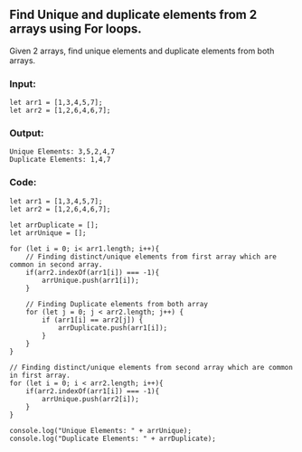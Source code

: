 ## Find Unique and duplicate elements from 2 arrays using For loops.

Given 2 arrays, find unique elements and duplicate elements from both arrays.

### Input:
```
let arr1 = [1,3,4,5,7];
let arr2 = [1,2,6,4,6,7];
```
### Output:
```
Unique Elements: 3,5,2,4,7
Duplicate Elements: 1,4,7
```
### Code:

```
let arr1 = [1,3,4,5,7];
let arr2 = [1,2,6,4,6,7];

let arrDuplicate = [];
let arrUnique = [];

for (let i = 0; i< arr1.length; i++){
    // Finding distinct/unique elements from first array which are common in second array.
    if(arr2.indexOf(arr1[i]) === -1){
        arrUnique.push(arr1[i]);
    }

    // Finding Duplicate elements from both array
    for (let j = 0; j < arr2.length; j++) {
        if (arr1[i] == arr2[j]) {
            arrDuplicate.push(arr1[i]);
        }
    }
}

// Finding distinct/unique elements from second array which are common in first array.
for (let i = 0; i < arr2.length; i++){
    if(arr2.indexOf(arr1[i]) === -1){
        arrUnique.push(arr2[i]);
    }
}

console.log("Unique Elements: " + arrUnique);
console.log("Duplicate Elements: " + arrDuplicate);

```
